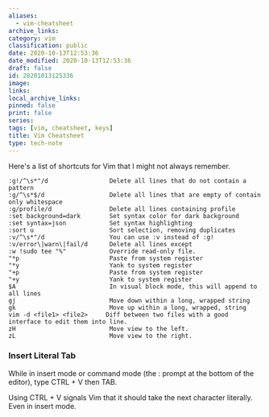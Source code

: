 ```yaml
---
aliases:
  - vim-cheatsheet
archive_links: 
category: vim
classification: public
date: 2020-10-13T12:53:36
date_modified: 2020-10-13T12:53:36
draft: false
id: 20201013125336
image: 
links: 
local_archive_links: 
pinned: false
print: false
series: 
tags: [vim, cheatsheet, keys]
title: Vim Cheatsheet
type: tech-note
---
```


Here's a list of shortcuts for Vim that I might not always remember.

```text
:g!/^\s*"/d                 Delete all lines that do not contain a pattern
:g/^\s*$/d                  Delete all lines that are empty of contain only whitespace
:g/profile/d                Delete all lines containing profile
:set background=dark		Set syntax color for dark background
:set syntax=json            Set syntax highlighting
:sort u                     Sort selection, removing duplicates
:v/^\s*"/d                  You can use :v instead of :g!
:v/error\|warn\|fail/d      Delete all lines except
:w !sudo tee "%"            Override read-only file.
"*p							Paste from system register
"*y                         Yank to system register
"+p							Paste from system register
"+y                         Yank to system register
$A                          In visual block mode, this will append to all lines
gj                          Move down within a long, wrapped string
gk                          Move up within a long, wrapped, string
vim -d <file1> <file2>     Diff between two files with a good interface to edit them into line.
zH                          Move view to the left.
zL                          Move view to the right.
```

### Insert Literal Tab

While in insert mode or command mode (the : prompt at the bottom of the editor), type CTRL + V then TAB.

Using CTRL + V signals Vim that it should take the next character literally. Even in insert mode.

